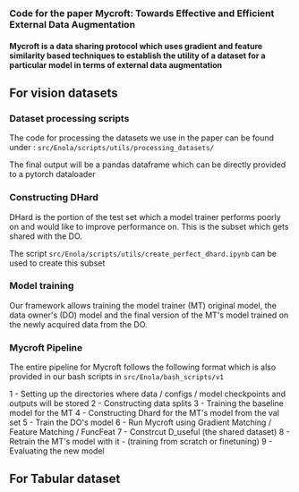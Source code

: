 ### Code for the paper Mycroft: Towards Effective and Efficient External Data Augmentation

#### Mycroft is a data sharing protocol which uses gradient and feature similarity based techniques to establish the utility of a dataset for a particular model in terms of external data augmentation

## For vision datasets
### Dataset processing scripts
The code for processing the datasets we use in the paper can be found under : 
`src/Enola/scripts/utils/processing_datasets/`

The final output will be a pandas dataframe which can be directly provided to a pytorch dataloader


### Constructing DHard
DHard is the portion of the test set which a model trainer performs poorly on and would like to improve performance on. This is the subset which gets shared with the DO. 

The script `src/Enola/scripts/utils/create_perfect_dhard.ipynb` can be used to create this subset

### Model training

Our framework allows training the model trainer (MT) original model, the data owner's (DO) model and the final version of the MT's model trained on the newly acquired data from the DO.

### Mycroft Pipeline

The entire pipeline for Mycroft follows the following format which is also provided in our bash scripts in `src/Enola/bash_scripts/v1`

1 - Setting up the directories where data / configs / model checkpoints and outputs will be stored
2 - Constructing data splits
3 - Training the baseline model for the MT
4 - Constructing Dhard for the MT's model from the val set
5 - Train the DO's model
6 - Run Mycroft using Gradient Matching / Feature Matching / FuncFeat
7 - Constrcut D_useful (the shared dataset)
8 - Retrain the MT's model with it - (training from scratch or finetuning)
9 - Evaluating the new model


## For Tabular dataset
